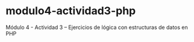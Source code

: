 # modulo4-actividad3-php
Módulo 4 - Actividad 3 – Ejercicios de lógica con estructuras de datos en PHP
